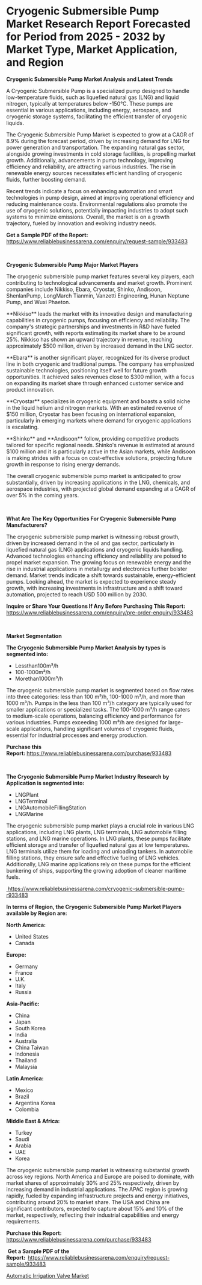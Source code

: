 <p><h1>Cryogenic Submersible Pump Market Research Report Forecasted for Period from 2025 -  2032 by Market Type, Market Application, and Region</h1></p><p><strong>Cryogenic Submersible Pump Market Analysis and Latest Trends</strong></p>
<p><p>A Cryogenic Submersible Pump is a specialized pump designed to handle low-temperature fluids, such as liquefied natural gas (LNG) and liquid nitrogen, typically at temperatures below -150°C. These pumps are essential in various applications, including energy, aerospace, and cryogenic storage systems, facilitating the efficient transfer of cryogenic liquids.</p><p>The Cryogenic Submersible Pump Market is expected to grow at a CAGR of 8.9% during the forecast period, driven by increasing demand for LNG for power generation and transportation. The expanding natural gas sector, alongside growing investments in cold storage facilities, is propelling market growth. Additionally, advancements in pump technology, improving efficiency and reliability, are attracting various industries. The rise in renewable energy sources necessitates efficient handling of cryogenic fluids, further boosting demand.</p><p>Recent trends indicate a focus on enhancing automation and smart technologies in pump design, aimed at improving operational efficiency and reducing maintenance costs. Environmental regulations also promote the use of cryogenic solutions, potentially impacting industries to adopt such systems to minimize emissions. Overall, the market is on a growth trajectory, fueled by innovation and evolving industry needs.</p></p>
<p><strong>Get a Sample PDF of the Report:&nbsp;</strong> <a href="https://www.reliablebusinessarena.com/enquiry/request-sample/933483?utm_campaign=3251&utm_medium=2&utm_source=Github&utm_content=ia&utm_term=11042025&utm_id=cryogenic-submersible-pump">https://www.reliablebusinessarena.com/enquiry/request-sample/933483</a></p>
<p>&nbsp;</p>
<p><strong>Cryogenic Submersible Pump Major Market Players</strong></p>
<p><p>The cryogenic submersible pump market features several key players, each contributing to technological advancements and market growth. Prominent companies include Nikkiso, Ebara, Cryostar, Shinko, Andisoon, ShenlanPump, LongMarch Tianmin, Vanzetti Engineering, Hunan Neptune Pump, and Wuxi Phaeton.</p><p>**Nikkiso** leads the market with its innovative design and manufacturing capabilities in cryogenic pumps, focusing on efficiency and reliability. The company's strategic partnerships and investments in R&D have fueled significant growth, with reports estimating its market share to be around 25%. Nikkiso has shown an upward trajectory in revenue, reaching approximately $500 million, driven by increased demand in the LNG sector.</p><p>**Ebara** is another significant player, recognized for its diverse product line in both cryogenic and traditional pumps. The company has emphasized sustainable technologies, positioning itself well for future growth opportunities. It achieved sales revenues close to $300 million, with a focus on expanding its market share through enhanced customer service and product innovation.</p><p>**Cryostar** specializes in cryogenic equipment and boasts a solid niche in the liquid helium and nitrogen markets. With an estimated revenue of $150 million, Cryostar has been focusing on international expansion, particularly in emerging markets where demand for cryogenic applications is escalating.</p><p>**Shinko** and **Andisoon** follow, providing competitive products tailored for specific regional needs. Shinko's revenue is estimated at around $100 million and it is particularly active in the Asian markets, while Andisoon is making strides with a focus on cost-effective solutions, projecting future growth in response to rising energy demands.</p><p>The overall cryogenic submersible pump market is anticipated to grow substantially, driven by increasing applications in the LNG, chemicals, and aerospace industries, with projected global demand expanding at a CAGR of over 5% in the coming years.</p></p>
<p>&nbsp;</p>
<p><strong>What Are The Key Opportunities For Cryogenic Submersible Pump Manufacturers?</strong></p>
<p><p>The cryogenic submersible pump market is witnessing robust growth, driven by increased demand in the oil and gas sector, particularly in liquefied natural gas (LNG) applications and cryogenic liquids handling. Advanced technologies enhancing efficiency and reliability are poised to propel market expansion. The growing focus on renewable energy and the rise in industrial applications in metallurgy and electronics further bolster demand. Market trends indicate a shift towards sustainable, energy-efficient pumps. Looking ahead, the market is expected to experience steady growth, with increasing investments in infrastructure and a shift toward automation, projected to reach USD 500 million by 2030.</p></p>
<p><strong>Inquire or Share Your Questions If Any Before Purchasing This Report:</strong> <a href="https://www.reliablebusinessarena.com/enquiry/pre-order-enquiry/933483?utm_campaign=3251&utm_medium=2&utm_source=Github&utm_content=ia&utm_term=11042025&utm_id=cryogenic-submersible-pump">https://www.reliablebusinessarena.com/enquiry/pre-order-enquiry/933483</a></p>
<p>&nbsp;</p>
<p><strong>Market Segmentation</strong></p>
<p><strong>The Cryogenic Submersible Pump Market Analysis by types is segmented into:</strong></p>
<p><ul><li>Lessthan100m³/h</li><li>100-1000m³/h</li><li>Morethan1000m³/h</li></ul></p>
<p><p>The cryogenic submersible pump market is segmented based on flow rates into three categories: less than 100 m³/h, 100-1000 m³/h, and more than 1000 m³/h. Pumps in the less than 100 m³/h category are typically used for smaller applications or specialized tasks. The 100-1000 m³/h range caters to medium-scale operations, balancing efficiency and performance for various industries. Pumps exceeding 1000 m³/h are designed for large-scale applications, handling significant volumes of cryogenic fluids, essential for industrial processes and energy production.</p></p>
<p><strong>Purchase this Report:&nbsp;</strong><a href="https://www.reliablebusinessarena.com/purchase/933483?utm_campaign=3251&utm_medium=2&utm_source=Github&utm_content=ia&utm_term=11042025&utm_id=cryogenic-submersible-pump">https://www.reliablebusinessarena.com/purchase/933483</a></p>
<p>&nbsp;</p>
<p><strong>The Cryogenic Submersible Pump Market Industry Research by Application is segmented into:</strong></p>
<p><ul><li>LNGPlant</li><li>LNGTerminal</li><li>LNGAutomobileFillingStation</li><li>LNGMarine</li></ul></p>
<p><p>The cryogenic submersible pump market plays a crucial role in various LNG applications, including LNG plants, LNG terminals, LNG automobile filling stations, and LNG marine operations. In LNG plants, these pumps facilitate efficient storage and transfer of liquefied natural gas at low temperatures. LNG terminals utilize them for loading and unloading tankers. In automobile filling stations, they ensure safe and effective fueling of LNG vehicles. Additionally, LNG marine applications rely on these pumps for the efficient bunkering of ships, supporting the growing adoption of cleaner maritime fuels.</p></p>
<p><a href="https://www.reliablebusinessarena.com/cryogenic-submersible-pump-r933483?utm_campaign=3251&utm_medium=2&utm_source=Github&utm_content=ia&utm_term=11042025&utm_id=cryogenic-submersible-pump">&nbsp;https://www.reliablebusinessarena.com/cryogenic-submersible-pump-r933483</a></p>
<p><strong>In terms of Region, the Cryogenic Submersible Pump Market Players available by Region are:</strong></p>
<p>
    <p> <strong> North America: </strong>
        <ul>
            <li>United States</li>
            <li>Canada</li>
        </ul>
        </p> 
    <p> <strong> Europe: </strong>
        <ul>
            <li>Germany</li>
            <li>France</li>
            <li>U.K.</li>
            <li>Italy</li>
            <li>Russia</li>
        </ul>
        </p> 
    <p> <strong> Asia-Pacific: </strong>
        <ul>
            <li>China</li>
            <li>Japan</li>
            <li>South Korea</li>
            <li>India</li>
            <li>Australia</li>
            <li>China Taiwan</li>
            <li>Indonesia</li>
            <li>Thailand</li>
            <li>Malaysia</li>
        </ul>
        </p> 
    <p> <strong> Latin America: </strong>
        <ul>
            <li>Mexico</li>
            <li>Brazil</li>
            <li>Argentina Korea</li>
            <li>Colombia</li>
        </ul>
        </p> 
    <p> <strong> Middle East & Africa: </strong>
        <ul>
            <li>Turkey</li>
            <li>Saudi</li>
            <li>Arabia</li>
            <li>UAE</li>
            <li>Korea</li>
        </ul>
    </p>
    </p>
<p><p>The cryogenic submersible pump market is witnessing substantial growth across key regions. North America and Europe are poised to dominate, with market shares of approximately 30% and 25% respectively, driven by increasing demand in industrial applications. The APAC region is growing rapidly, fueled by expanding infrastructure projects and energy initiatives, contributing around 20% to market share. The USA and China are significant contributors, expected to capture about 15% and 10% of the market, respectively, reflecting their industrial capabilities and energy requirements.</p></p>
<p><strong>Purchase this Report: </strong><a href="https://www.reliablebusinessarena.com/purchase/933483?utm_campaign=3251&utm_medium=2&utm_source=Github&utm_content=ia&utm_term=11042025&utm_id=cryogenic-submersible-pump">https://www.reliablebusinessarena.com/purchase/933483</a></p>
<p>&nbsp;<strong>Get a Sample PDF of the Report:&nbsp;&nbsp;</strong><a href="https://www.reliablebusinessarena.com/enquiry/request-sample/933483?utm_campaign=3251&utm_medium=2&utm_source=Github&utm_content=ia&utm_term=11042025&utm_id=cryogenic-submersible-pump">https://www.reliablebusinessarena.com/enquiry/request-sample/933483</a></p>
<p><strong></strong></p>
<p><p><a href="https://github.com/makzzochil/Market-Research-Report-List-1/blob/main/automatic-irrigation-valve-market.md?utm_campaign=3251&utm_medium=2&utm_source=Github&utm_content=ia&utm_term=11042025&utm_id=cryogenic-submersible-pump">Automatic Irrigation Valve Market</a></p></p>